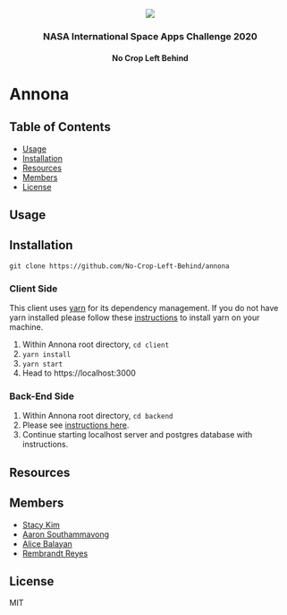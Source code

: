 <p align="center">
  <img src="https://i.ibb.co/FztXYL8/annona.png"/>
  <h3 align="center">NASA International Space Apps Challenge 2020</h3>
  <h4 align="center">No Crop Left Behind</h4>
</p>

# Annona




## Table of Contents

- [Usage](#usage)
- [Installation](#installation)
- [Resources](#resources)
- [Members](#members)
- [License](#license)

## Usage

## Installation
`git clone https://github.com/No-Crop-Left-Behind/annona`

### Client Side
This client uses [yarn](https://classic.yarnpkg.com/en/) for its dependency management.
If you do not have yarn installed please follow these [instructions](https://classic.yarnpkg.com/en/) to install yarn on your machine.

1. Within Annona root directory, `cd client`
2. `yarn install`
3. `yarn start`
4. Head to https://localhost:3000

### Back-End Side
1. Within Annona root directory, `cd backend`
2. Please see [instructions here](https://github.com/No-Crop-Left-Behind/no-food-left-behind-server).
3. Continue starting localhost server and postgres database with instructions.

## Resources




## Members

- [Stacy Kim](https://github.com/kimstacy)
- [Aaron Southammavong](https://github.com/aaronsomo)
- [Alice Balayan](https://github.com/alicebalayan)
- [Rembrandt Reyes](https://github.com/rembrandtreyes)

## License

MIT
